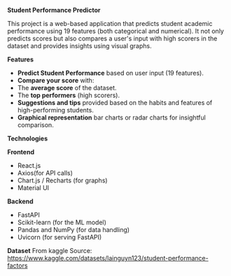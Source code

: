 **Student Performance Predictor**

This project is a web-based application that predicts student academic performance using 19 features (both categorical and numerical). 
It not only predicts scores but also compares a user's input with high scorers in the dataset and provides insights using visual graphs.

**Features**

-  **Predict Student Performance** based on user input (19 features).
-  **Compare your score** with:
  -    The **average score** of the dataset.
  -    The **top performers** (high scorers).
-  **Suggestions and tips** provided based on the habits and features of high-performing students.
-  **Graphical representation** bar charts or radar charts for insightful comparison.

**Technologies**

**Frontend**
-  React.js
-  Axios(for API calls)
-  Chart.js / Recharts (for graphs)
-  Material UI

**Backend**
-  FastAPI
-  Scikit-learn (for the ML model)
-  Pandas and NumPy (for data handling)
-  Uvicorn (for serving FastAPI)

**Dataset**
From kaggle 
Source: https://www.kaggle.com/datasets/lainguyn123/student-performance-factors

